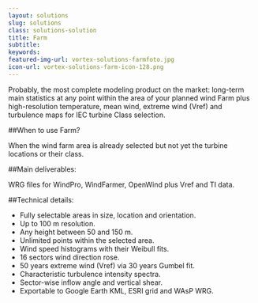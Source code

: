 ```yaml
---
layout: solutions
slug: solutions
class: solutions-solution
title: Farm
subtitle:
keywords: 
featured-img-url: vortex-solutions-farmfoto.jpg
icon-url: vortex-solutions-farm-icon-128.png
---
```


<p class="lead">Probably, the most complete modeling product on the market: long-term main statistics at any point within the area of your planned wind Farm plus high-resolution temperature, mean wind, extreme wind (Vref) and turbulence maps for IEC turbine Class selection.</p>

##When to use Farm?

When the wind farm area is already selected but not yet the turbine locations or their class.

##Main deliverables:

WRG files for WindPro, WindFarmer, OpenWind plus Vref and TI data.

##Technical details:

- Fully selectable areas in size, location and orientation.
- Up to 100 m resolution.
- Any height between 50 and 150 m.
- Unlimited points within the selected area.
- Wind speed histograms with their Weibull fits.
- 16 sectors wind direction rose.
- 50 years extreme wind (Vref) via 30 years Gumbel fit.
- Characteristic turbulence intensity spectra.
- Sector-wise inflow angle and vertical shear.
- Exportable to Google Earth KML, ESRI grid and WAsP WRG.